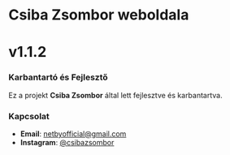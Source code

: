# Csiba Zsombor weboldala
# v1.1.2

### Karbantartó és Fejlesztő
Ez a projekt **Csiba Zsombor** által lett fejlesztve és karbantartva.

### Kapcsolat
- **Email**: netbyofficial@gmail.com
- **Instagram**: [@csibazsombor](https://www.instagram.com/csibazsombor)
